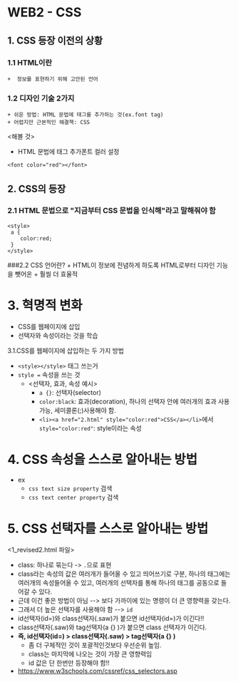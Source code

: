 # WEB2 - CSS
## 1. CSS 등장 이전의 상황
### 1.1 HTML이란
	+  정보를 표현하기 위해 고안된 언어
### 1.2 디자인 기술 2가지
	+ 쉬운 방법: HTML 문법에 태그를 추가하는 것(ex.font tag)
	+ 어렵지만 근본적인 해결책: CSS
<해볼 것>
- HTML 문법에 태그 추가폰트 컬러 설정
```
<font color="red"></font>
```


## 2. CSS의 등장
### 2.1 HTML 문법으로 "지금부터 CSS 문법을 인식해"라고 말해줘야 함 
```
<style>
 a {
 	color:red;
 }
</style>
```
###2.2 CSS 언어란?
	+ HTML이 정보에 전념하게 하도록 HTML로부터 디자인 기능을 뺏어온 
	+ 훨씰 더 효율적

# 3. 혁명적 변화
- CSS를 웹페이지에 삽입
- 선택자와 속성이라는 것을 학습

3.1.CSS를 웹페이지에 삽입하는 두 가지 방법
- `<style></style>` 태그 쓰는거
- `style =` 속성을 쓰는 것
	+ <선택자, 효과, 속성 예시>
		+ `a {}`: 선택자(selector)
		+ `color:black`: 효과(decoration), 하나의 선택자 안에 여러개의 효과 사용 가능, 세미콜론(;)사용해야 함.
		+ `<li><a href="2.html" style="color:red">CSS</a></li>`에서 `style="color:red"`: style이라는 속성

# 4. CSS 속성을 스스로 알아내는 방법
- ex
	+ `css text size property` 검색
	+ `css text center property` 검색



# 5. CSS 선택자를 스스로 알아내는 방법
<1_revised2.html 파일>
- class: 하나로 묶는다 -> `.`으로 표현
- class라는 속성의 값은 여러개가 들어올 수 있고 띄어쓰기로 구분, 
하나의 태그에는 여러개의 속성들어올 수 있고, 여러개의 선택자를 통해 하나의 태그를 공동으로 들어갈 수 있다.
- 근데 이건 좋은 방법이 아님 --> 보다 가까이에 있는 명령이 더 큰 영향력을 갖는다.
- 그래서 더 높은 선택자를 사용해야 함 --> `id`
- id선택자(id=)와 class선택자(.saw)가 붙으면 id선택자(id=)가 이긴다!!
- class선택자(.saw)와 tag선택자(a {} )가 붙으면 class 선택자가 이긴다.
- **즉, id선택자(id=) > class선택자(.saw) >  tag선택자(a {} )**
	+ 좀 더 구체적인 것이 포괄적인것보다 우선순위 높임.
	+ class는 마지막에 나오는 것이 가장 큰 영향력임
	+ id 값은 단 한번만 등장해야 함!!
- https://www.w3schools.com/cssref/css_selectors.asp

